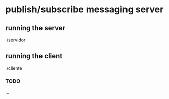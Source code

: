 # publish/subscribe messaging server

## running the server
./servidor <port>

## running the client
./cliente <IP> <port>

### TODO
...
